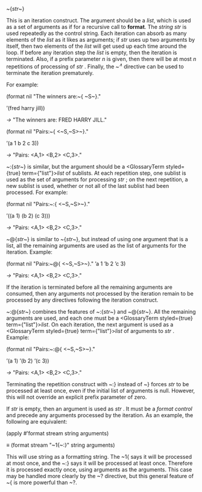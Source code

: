 



&#126;\{*str*&#126;\} 



This is an iteration construct. The argument should be a <i>list</i>, which is used as a set of arguments as if for a recursive call to <b>format</b>. The <i>string str</i> is used repeatedly as the control string. Each iteration can absorb as many elements of the <i>list</i> as it likes as arguments; if <i>str</i> uses up two arguments by itself, then two elements of the <i>list</i> will get used up each time around the loop. If before any iteration step the <i>list</i> is empty, then the iteration is terminated. Also, if a prefix parameter <i>n</i> is given, then there will be at most <i>n</i> repetitions of processing of <i>str</i> . Finally, the &#126;<i><sup>∧</sup></i> directive can be used to terminate the iteration prematurely. 



For example: 



(format nil "The winners are:&#126;\{ &#126;S&#126;\}." 



’(fred harry jill)) 



*→* "The winners are: FRED HARRY JILL." 



(format nil "Pairs:&#126;\{ &lt;&#126;S,&#126;S&gt;&#126;\}." 



’(a 1 b 2 c 3)) 



*→* "Pairs: &lt;A,1&gt; &lt;B,2&gt; &lt;C,3&gt;." 



&#126;:\{*str*&#126;\} is similar, but the argument should be a <GlossaryTerm styled={true} term={"list"}><i>list</i></GlossaryTerm> of sublists. At each repetition step, one sublist is used as the set of arguments for processing *str* ; on the next repetition, a new sublist is used, whether or not all of the last sublist had been processed. For example: 



(format nil "Pairs:&#126;:\{ &lt;&#126;S,&#126;S&gt;&#126;\}." 



’((a 1) (b 2) (c 3))) 



*→* "Pairs: &lt;A,1&gt; &lt;B,2&gt; &lt;C,3&gt;." 



&#126;@\{*str*&#126;\} is similar to &#126;\{*str*&#126;\}, but instead of using one argument that is a list, all the remaining arguments are used as the list of arguments for the iteration. Example: 



(format nil "Pairs:&#126;@\{ &lt;&#126;S,&#126;S&gt;&#126;\}." ’a 1 ’b 2 ’c 3) 



*→* "Pairs: &lt;A,1&gt; &lt;B,2&gt; &lt;C,3&gt;." 



If the iteration is terminated before all the remaining arguments are consumed, then any arguments not processed by the iteration remain to be processed by any directives following the iteration construct. 







 



 



&#126;:@\{*str*&#126;\} combines the features of &#126;:\{*str*&#126;\} and &#126;@\{*str*&#126;\}. All the remaining arguments are used, and each one must be a <GlossaryTerm styled={true} term={"list"}><i>list</i></GlossaryTerm>. On each iteration, the next argument is used as a <GlossaryTerm styled={true} term={"list"}><i>list</i></GlossaryTerm> of arguments to *str* . Example: 



(format nil "Pairs:&#126;:@\{ &lt;&#126;S,&#126;S&gt;&#126;\}." 



’(a 1) ’(b 2) ’(c 3)) 



*→* "Pairs: &lt;A,1&gt; &lt;B,2&gt; &lt;C,3&gt;." 



Terminating the repetition construct with &#126;:\} instead of &#126;\} forces *str* to be processed at least once, even if the initial list of arguments is null. However, this will not override an explicit prefix parameter of zero. 



If *str* is empty, then an argument is used as *str* . It must be a *format control* and precede any arguments processed by the iteration. As an example, the following are equivalent: 



(apply #’format stream string arguments) 



*≡* (format stream "&#126;1\{&#126;:\}" string arguments) 



This will use string as a formatting string. The &#126;1\{ says it will be processed at most once, and the &#126;:\} says it will be processed at least once. Therefore it is processed exactly once, using arguments as the arguments. This case may be handled more clearly by the &#126;? directive, but this general feature of &#126;\{ is more powerful than &#126;?. 



